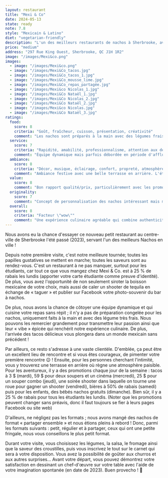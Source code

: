 ```yaml
---
layout: restaurant
title: "Mexi & Co"
date: 2024-05-13
state: ready
note: 7.8
style: "Mexicain & Latino"
diet: "vegetarian-friendly"
description: "L'un des meilleurs restaurants de nachos à Sherbrooke, avec une ambiance festive et des promotions alléchantes !"
price: "medium"
address: "297 Rue King Ouest, Sherbrooke, QC J1H 1R2"
image: "/images/Mexi&co.png"
images:
  - image: "/images/Mexi&co.png"
  - image: "/images/Mexi&Co_tacos.jpg"
  - image: "/images/Mexi&Co_tacos_1.jpg"
  - image: "/images/Mexi&Co_mousse_lime.jpg"
  - image: "/images/Mexi&Co_repas_partagée.jpg"
  - image: "/images/Mexi&co Nicolas_1.jpg"
  - image: "/images/Mexi&Co Nataël_1.jpg"
  - image: "/images/Mexi&Co Nicolas_2.jpg"
  - image: "/images/Mexi&Co Nataël_2.jpg"
  - image: "/images/Mexi&co Nicolas.jpg"
  - image: "/images/Mexi&Co Nataël_3.jpg"
ratings:
  food:
    score: 8
    criteria: "Goût, fraîcheur, cuisson, présentation, créativité"
    comment: "Les nachos sont préparés à la main avec des légumes frais, et les tacos sont délicieux. La présentation est attrayante et les saveurs sont authentiques. Quelques plats manquent parfois de piquant."
  service:
    score: 7
    criteria: "Rapidité, amabilité, professionnalisme, attention aux détails"
    comment: "Équipe dynamique mais parfois débordée en période d'affluence. Service attentionné mais peut être lent."
  ambiance:
    score: 8
    criteria: "Décor, musique, éclairage, confort, propreté, atmosphère générale"
    comment: "Ambiance festive avec une belle terrasse en arrière. L'établissement est bien entretenu mais peut être bruyant."
  value:
    score: 8
    comment: "Bon rapport qualité/prix, particulièrement avec les promotions étudiantes. Prix réguliers un peu élevés."
  originality:
    score: 7
    comment: "Concept de personnalisation des nachos intéressant mais menu parfois répétitif. Promotions créatives."
  overall:
    score: 8
    criteria: "Facteur \"wow\""
    comment: "Une expérience culinaire agréable qui combine authenticité et convivialité, avec quelques points à améliorer."
---
```


Nous avons eu la chance d'essayer ce nouveau petit restaurant au centre-ville de Sherbrooke l'été passé (2023), servant l'un des meilleurs Nachos en ville !

Depuis notre première visite, c'est notre meilleure tournée; toutes les papilles gustatives se mettent en marche; toutes les saveurs sont au rendez-vous. C'est un restaurant à ne pas manquer, surtout pour les étudiants, car tout ce que vous mangez chez Mexi & Co. est à 25 % de rabais les lundis (apporter votre carte étudiante comme preuve d'identité). De plus, vous avez l'opportunité de non seulement siroter la boisson mexicaine de votre choix, mais aussi de caler un shooter de tequila en échange de « taguer » et publier sur Facebook votre photo-souvenir du bar à nachos. 

De plus, nous avons la chance de côtoyer une équipe dynamique et qui cuisine votre repas sans répit ; il n'y a pas de préparation congelée pour les nachos, uniquement faits à la main et avec des légume très frais. Nous pouvons les remercier grandement pour transmettre leur passion ainsi que leur « vibe » épicée qui renchérit notre expérience culinaire. De plus, l'arrivée des tacos délicieux vous plongera dans un monde mexicain sans précédent !

Par ailleurs, ce resto s'adresse à une vaste clientèle. D'emblée, ça peut être un excellent lieu de rencontre et si vous êtes courageux, de pimenter votre première rencontre 😉 ! Ensuite, pour les personnes cherchant l'intimité, vous y trouverez une terrasse en arrière où règne une atmosphère paisible. Pour les aventureux, il y a des promotions chaque jour de la semaine : tacos à 3 $ (mardi), 59 $ pour deux soupers et un cinéma (mercredi), 25 $ pour un souper combo (jeudi), une soirée shooter dans laquelle on tourne une roue pour gagner un shooter (vendredi), bières à 50% de rabais (samedi) puis pour les enfants, des bébés nachos gratuits (dimanche). Bien sûr, il y a 25 % de rabais pour tous les étudiants les lundis. (Noter que les promotions peuvent changer sans préavis, donc il faut toujours se fier à leurs pages Facebook ou site web)

D'ailleurs, ne négligez pas les formats ; nous avons mangé des nachos de format « partager ensemble » et nous étions pleins à rebord ! Donc, parmi les formats suivants : petit, régulier et à partager, ceux qui ont une petite fringale, nous vous conseillons le plus petit format.

Durant votre visite, vous choisissez les légumes, la salsa, le fromage ainsi que la saveur des croustilles, puis vous inscrivez le tout sur le carnet qui sera à votre disposition. Vous avez la possibilité de goûter aux churros et aux autres surprises… Avant votre départ, vous pouvez démontrez votre satisfaction en dessinant un chef-d'œuvre sur votre table avec l'aide de votre imagination spontanée (en date de 2023). Buen provecho ! 🙂 